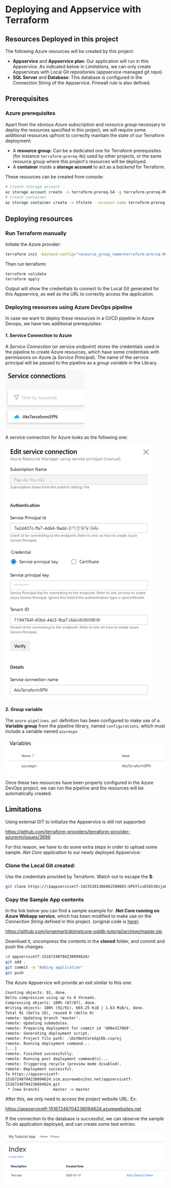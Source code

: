 # Deploying and Appservice with Terraform

## Resources Deployed in this project

The following Azure resources will be created by this project:

* **Appservice** and **Appservice plan**: Our application will run in this Appservice. As indicated below in _Limitations_, we can only create Appservices with Local Git repositories (appservice-managed git repo).
* **SQL Server** and **Database**: This database is configured in the Connection String of the Appservice. Firewall rule is also defined.

## Prerequisites

### Azure prerequisites

Apart from the obvious *Azure subscription* and *resource group* necessary to deploy the resources specified in this project, we will require some additional resources upfront to correctly maintain the state of our Terraform deployment:

  * A **resource group**: Can be a dedicated one for Terraform prerequisites (for instance `terraform-prereq-RG`) used by other projects, or the same resource group where this project's resources will be deployed.
  * A **container** inside a **storage account** to act as a *backend* for Terraform.

These resources can be created from console:

```bash
# Create storage account
az storage account create -n terraform-prereq-SA -g terraform-prereq-RG -l westeurope
# Create container
az storage container create -n tfstate --account-name terraform-prereq-SA
```

## Deploying resources

### Run Terraform manually

Initiate the Azure provider:

```bash
terraform init -backend-config="resource_group_name=terraform-prereq-RG" -backend-config="storage_account_name=terraform-prereq-SA" -backend-config="container_name=tfstate"
```
Then run terraform:

```
terraform validate
terraform apply
```

Output will show the credentials to connect to the Local Git generated for this Appservice, as well as the URL to correctly access the application.

### Deploying resources using Azure DevOps pipeline

In case we want to deploy these resources in a CI/CD pipeline in Azure Devops, we have two additional prerequisites:

#### 1. Service Connection to Azure

A *Service Connection* (or service *endpoint*) stores the credentials used in the pipeline to create Azure resources, which have some credentials with permissions on Azure (a _Service Principal_). The name of the service principal will be passed to the pipeline as a *group variable* in the Library.

![](img/README2020-02-26-12-25-34.png)

A service connection for Azure looks as the following one:

![](img/README2020-02-26-12-28-28.png)

#### 2. Group variable

The `azure-pipelines.yml` definition has been configured to make use of a **Variable group** from the pipeline library, named `configurations`, which must include a variable named `azurespn`

![](img/README2020-02-26-12-19-00.png)

Once these two resources have been properly configured in the Azure DevOps project, we can run the pipeline and the resources will be automatically created.

## Limitations

Using external GIT to initialize the Appservice is still not supported:

https://github.com/terraform-providers/terraform-provider-azurerm/issues/3696

For this reason, we have to do some extra steps in order to upload some sample _.Net Core application_ to our newly deployed Appservice:

### Clone the Local Git created:

Use the credentials provided by Terraform. Watch out to escape the **$**:

```bash
git clone https://\$appservicetf-14235301366062598665:GPkYlcxE5bh30zjo8p5jEmdtiXbRpi0PqZQkh2fz4AefdvdX2nelDm1ezPAX@appservicetf-14235301366062598665.scm.azurewebsites.net/appservicetf-14235301366062598665.git
```
### Copy the Sample App contents

In the link below you can find a sample example for **.Net Core running on Azure Webapp service**, which has been modified to make use on the _Connection String_ defined in this project. (original code is [here](https://docs.microsoft.com/en-us/azure/app-service/app-service-web-tutorial-dotnetcore-sqldb)).

https://github.com/jorgemarti/dotnetcore-sqldb-tutorial/archive/master.zip

Download it, uncompress the contents in the **cloned** folder, and commit and push the changes.

```bash
cd appservicetf-15167248704238094624/
git add .
git commit -m "Adding application"
git push
```

The Azure Appservice will provide an exit similar to this one:

```
Counting objects: 91, done.
Delta compression using up to 8 threads.
Compressing objects: 100% (87/87), done.
Writing objects: 100% (91/91), 665.25 KiB | 1.63 MiB/s, done.
Total 91 (delta 16), reused 0 (delta 0)
remote: Updating branch 'master'.
remote: Updating submodules.
remote: Preparing deployment for commit id 'd00e317069'.
remote: Generating deployment script.
remote: Project file path: .\DotNetCoreSqlDb.csproj
remote: Running deployment command...
[...]
remote: Finished successfully.
remote: Running post deployment command(s)...
remote: Triggering recycle (preview mode disabled).
remote: Deployment successful.
To https://appservicetf-15167248704238094624.scm.azurewebsites.net/appservicetf-15167248704238094624.git
 * [new branch]      master -> master
 ```

 After this, we only need to access the project website URL. Ex:

 https://appservicetf-15167248704238094624.azurewebsites.net

If the connection to the database is successful, we can observe the sample _To-do_ application deployed, and can create some test entries:

![](img/README2020-01-13-12-55-21.png)

